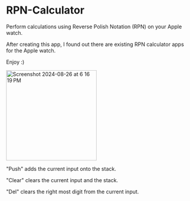# RPN-Calculator

Perform calculations using Reverse Polish Notation (RPN) on your Apple watch.

After creating this app, I found out there are existing RPN calculator apps for the Apple watch. 

Enjoy :) 

<img width="245" alt="Screenshot 2024-08-26 at 6 16 19 PM" src="https://github.com/user-attachments/assets/36d1f15d-f0f8-4cc9-993e-174877eac56a">

"Push" adds the current input onto the stack.

"Clear" clears the current input and the stack.

"Del" clears the right most digit from the current input.
